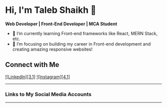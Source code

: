# Hi, I'm Taleb Shaikh 👋

**Web Developer | Front-End Developer | MCA Student**

- 🌱 I’m currently learning Front-end frameworks like React, MERN Stack, etc.
- 🔭 I’m focusing on building my career in Front-end development and creating amazing responsive websites!

## Connect with Me

[![LinkedIn][3.1]][3]
[![Instagram][4.1]][4]

---

### Links to My Social Media Accounts

[3]: https://www.linkedin.com/in/taleb-shaikh-2a1b94281/
[4]: https://www.instagram.com/__t_a_l_e_b__/

---

